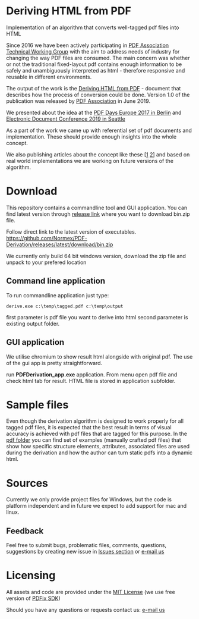 # Deriving HTML from PDF

Implementation of an algorithm that converts well-tagged pdf files into HTML

Since 2016 we have been actively participating in [PDF Association Technical Working Group](https://www.pdfa.org/community/next-generation-pdf-technical-working-group/) with the aim to address needs of industry for changing the way PDF files are consumed. The main concern was whether or not the traditional fixed-layout pdf contains enough information to be safely and unambiguously interpreted as html - therefore responsive and reusable in different environments.

The output of the work is the [Deriving HTML from PDF](https://www.pdfa.org/resource/deriving-html-from-pdf/) - document that describes how the process of conversion could be done. Version 1.0 of the publication was released by [PDF Association](https://www.pdfa.org) in June 2019.

We presented about the idea at the [PDF Days Europe 2017 in Berlin](https://www.youtube.com/watch?v=cFr7SI8pMZk) and [Electronic Document Conference 2019 in Seattle](https://www.youtube.com/watch?v=hTh7KIYvj0E&list=PLfGR40SWnakjHir089hAtNZUF7pOXmW6r&index=17)

As a part of the work we came up with referential set of pdf documents and implementation. These should provide enough insights into the whole concept.

We also publishing articles about the concept like these [[1](https://www.pdfa.org/pdf-on-the-web-then-and-now/) [2](https://www.pdfa.org/deriving-html-from-pdf-an-algorithm/)] and based on real world implementations we are working on future versions of the algorithm.


# Download
This repository contains a commandline tool and GUI application. You can find latest version through [release link](https://github.com/Normex/PDF-Derivation/releases) where you want to download bin.zip file.

Follow direct link to the latest version of executables.
https://github.com/Normex/PDF-Derivation/releases/latest/download/bin.zip

We currently only build 64 bit windows version, download the zip file and unpack to your prefered location

## Command line application

To run commandline application just type:

```batch
derive.exe c:\temp\tagged.pdf c:\temp\output
``` 
first parameter is pdf file you want to derive into html
second parameter is existing output folder.

## GUI application

We utilise chromium to show result html alongside with original pdf. The use of the gui app is pretty straightforward. 

run <b>PDFDerivation_app.exe</b> application. From menu open pdf file and check html tab for result. HTML file is stored in application subfolder.


# Sample files

Even though the derivation algorithm is designed to work properly for all tagged pdf files, it is expected that the best result in terms of visual accuracy is achieved with pdf files that are tagged for this purpose. In the [pdf folder](https://github.com/Normex/PDF-Derivation/blob/master/pdf) you can find set of examples (manually crafted pdf files) that show how specific structure elements, attributes, associated files are used during the derivation and how the author can turn static pdfs into a dynamic html. 

# Sources

Currently we only provide project files for Windows, but the code is platform independent and in future we expect to add support for mac and linux. 

## Feedback

Feel free to submit bugs, problematic files, comments, questions, suggestions by creating new issue in [Issues section](https://github.com/Normex/PDF-Derivation/issues) or [e-mail us](mailto:pdf-derivation@digitaldocuments.org) 

# Licensing
All assets and code are provided under the [MIT License](https://github.com/Normex/PDF-Derivation/blob/master/LICENSE) (we use free version of [PDFix SDK](https://pdfix.net/)) 

Should you have any questions or requests contact us: [e-mail us](mailto:pdf-derivation@digitaldocuments.org)
